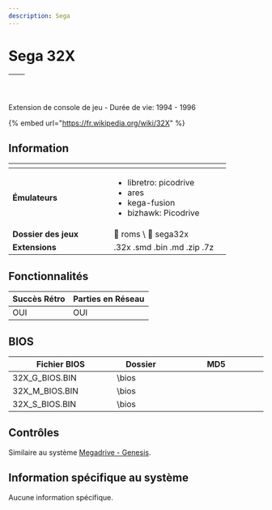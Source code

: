 ```yaml
---
description: Sega
---
```


# Sega 32X

| <p></p><p><picture><source srcset="https://raw.githubusercontent.com/fabricecaruso/es-theme-carbon/91d85c7849cc550b0cac4e75cb8e0923d3b61b5e/art/logos/sega32x-w.svg" media="(prefers-color-scheme: dark)"><img src="https://i.imgur.com/MpFRZpl.png" alt="" data-size="original"></picture></p> | <p></p><p><img src="https://i.imgur.com/CNRCcAe.png" alt="" data-size="original"></p> |
| ----------------------------------------------------------------------------------------------------------------------------------------------------------------------------------------------------------------------------------------------------------------------------------------------- | ------------------------------------------------------------------------------------- |

Extension de console de jeu - Durée de vie: 1994 - 1996

{% embed url="https://fr.wikipedia.org/wiki/32X" %}

## Information

<table data-header-hidden><thead><tr><th width="184"></th><th></th><th data-hidden></th></tr></thead><tbody><tr><td><strong>Émulateurs</strong></td><td><ul><li>libretro: picodrive</li><li>ares</li><li>kega-fusion</li><li>bizhawk: Picodrive</li></ul></td><td></td></tr><tr><td><strong>Dossier des jeux</strong></td><td><span data-gb-custom-inline data-tag="emoji" data-code="1f4c1">📁</span> roms \ <span data-gb-custom-inline data-tag="emoji" data-code="1f4c2">📂</span> sega32x</td><td></td></tr><tr><td><strong>Extensions</strong></td><td>.32x .smd .bin .md .zip .7z</td><td></td></tr></tbody></table>

## Fonctionnalités

| Succès Rétro | Parties en Réseau |
| ------------ | ----------------- |
| OUI          | OUI               |

## BIOS

<table><thead><tr><th width="266">Fichier BIOS</th><th width="140">Dossier</th><th width="341">MD5</th></tr></thead><tbody><tr><td>32X_G_BIOS.BIN</td><td>\bios</td><td></td></tr><tr><td>32X_M_BIOS.BIN</td><td>\bios</td><td></td></tr><tr><td>32X_S_BIOS.BIN</td><td>\bios</td><td></td></tr></tbody></table>

## Contrôles

Similaire au système [Megadrive - Genesis](megadrive-genesis.md).

## Information spécifique au système

Aucune information spécifique.
